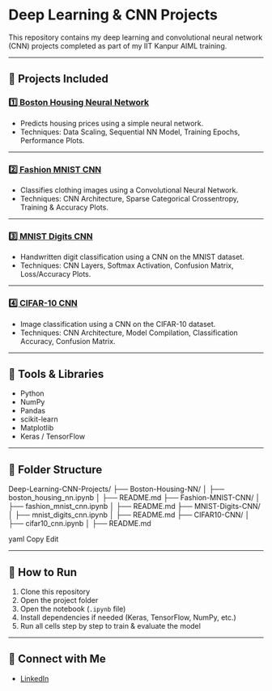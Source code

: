 # Deep Learning & CNN Projects

This repository contains my deep learning and convolutional neural network (CNN) projects completed as part of my IIT Kanpur AIML training.

---

## 📌 Projects Included

### [1️⃣ Boston Housing Neural Network](./Boston-Housing-NN/README.md)
- Predicts housing prices using a simple neural network.
- Techniques: Data Scaling, Sequential NN Model, Training Epochs, Performance Plots.

---

### [2️⃣ Fashion MNIST CNN](./Fashion-MNIST-CNN/README.md)
- Classifies clothing images using a Convolutional Neural Network.
- Techniques: CNN Architecture, Sparse Categorical Crossentropy, Training & Accuracy Plots.

---

### [3️⃣ MNIST Digits CNN](./MNIST-Digits-CNN/README.md)
- Handwritten digit classification using a CNN on the MNIST dataset.
- Techniques: CNN Layers, Softmax Activation, Confusion Matrix, Loss/Accuracy Plots.

---

### [4️⃣ CIFAR-10 CNN](./CIFAR10-CNN/README.md)
- Image classification using a CNN on the CIFAR-10 dataset.
- Techniques: CNN Architecture, Model Compilation, Classification Accuracy, Confusion Matrix.

---

## 🧰 Tools & Libraries

- Python
- NumPy
- Pandas
- scikit-learn
- Matplotlib
- Keras / TensorFlow

---

## 📂 Folder Structure

Deep-Learning-CNN-Projects/
├── Boston-Housing-NN/
│ ├── boston_housing_nn.ipynb
│ ├── README.md
├── Fashion-MNIST-CNN/
│ ├── fashion_mnist_cnn.ipynb
│ ├── README.md
├── MNIST-Digits-CNN/
│ ├── mnist_digits_cnn.ipynb
│ ├── README.md
├── CIFAR10-CNN/
│ ├── cifar10_cnn.ipynb
│ ├── README.md

yaml
Copy
Edit

---

## 🚀 How to Run

1. Clone this repository  
2. Open the project folder  
3. Open the notebook (`.ipynb` file)  
4. Install dependencies if needed (Keras, TensorFlow, NumPy, etc.)  
5. Run all cells step by step to train & evaluate the model

---

## 🔗 Connect with Me

- [LinkedIn](https://www.linkedin.com/in/www.linkedin.com/in/kushagarakhanna)
